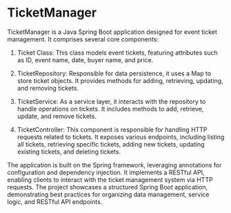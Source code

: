 # TicketManager
TicketManager is a Java Spring Boot application designed for event ticket management. It comprises several core components:

1. Ticket Class: This class models event tickets, featuring attributes such as ID, event name, date, buyer name, and price.

2. TicketRepository: Responsible for data persistence, it uses a Map to store ticket objects. It provides methods for adding, retrieving, updating, and removing tickets.

3. TicketService: As a service layer, it interacts with the repository to handle operations on tickets. It includes methods to add, retrieve, update, and remove tickets.

4. TicketController: This component is responsible for handling HTTP requests related to tickets. It exposes various endpoints, including listing all tickets, retrieving specific tickets, adding new tickets, updating existing tickets, and deleting tickets.

The application is built on the Spring framework, leveraging annotations for configuration and dependency injection. 
It implements a RESTful API, enabling clients to interact with the ticket management system via HTTP requests.
The project showcases a structured Spring Boot application, demonstrating best practices for organizing data management, service logic, and RESTful API endpoints.
